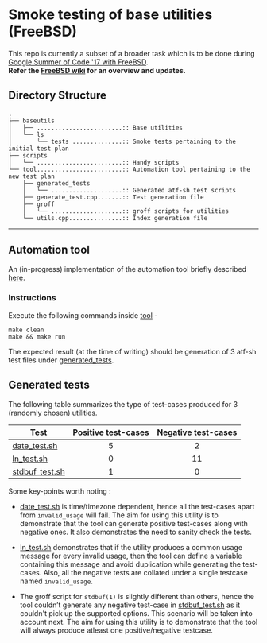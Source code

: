 # Smoke testing of base utilities (FreeBSD)

This repo is currently a subset of a broader task which is to be done during [Google Summer of Code '17 with FreeBSD](https://summerofcode.withgoogle.com/projects/#6426676740227072).  
**Refer the [FreeBSD wiki](https://wiki.freebsd.org/SummerOfCode2017/SmokeTestingOfBaseUtilities) for an overview and updates.**

## Directory Structure
```
.
├── baseutils
│   ├── ........................:: Base utilities
│   └── ls
│       └── tests ..............:: Smoke tests pertaining to the initial test plan
├── scripts
│   └── ........................:: Handy scripts
└── tool........................:: Automation tool pertaining to the new test plan
    ├── generated_tests
    │   └── ....................:: Generated atf-sh test scripts
    ├── generate_test.cpp.......:: Test generation file
    ├── groff
    │   └── ....................:: groff scripts for utilities
    └── utils.cpp...............:: Index generation file
```
- - -

## Automation tool
An (in-progress) implementation of the automation tool briefly described [here](https://lists.freebsd.org/pipermail/soc-status/2017-July/001079.html).

### Instructions
Execute the following commands inside [tool](tool) -
```
make clean
make && make run
```
The expected result (at the time of writing) should be generation of 3 atf-sh test files under [generated_tests](generated_tests).

## Generated tests
The following table summarizes the type of test-cases produced for 3 (randomly chosen) utilities.

|           **Test**            | **Positive test-cases** | **Negative test-cases** |
--------------------------------|:-----------------------:|:-----------------------:|
[date_test.sh](tool/generated_tests/date_test.sh)    | 5 | 2
[ln_test.sh](tool/generated_tests/ln_test.sh)        | 0 | 11
[stdbuf_test.sh](tool/generated_tests/stdbuf_test.sh)| 1 | 0

Some key-points worth noting :
* [date_test.sh](tool/generated_tests/date_test.sh) is time/timezone dependent, hence all the test-cases apart from `invalid_usage` will fail. The aim for using this utility is to demonstrate that the tool can generate positive test-cases along with negative ones. It also demonstrates the need to sanity check the tests.

* [ln_test.sh](tool/generated_tests/ln_test.sh) demonstrates that if the utility produces a common usage message for every invalid usage, then the tool can define a variable containing this message and avoid duplication while generating the test-cases. Also, all the negative tests are collated under a single testcase named `invalid_usage`.

* The groff script for `stdbuf(1)` is slightly different than others, hence
the tool couldn’t generate any negative test-case in [stdbuf_test.sh](tool/generated_tests/stdbuf_test.sh) as it couldn't pick up the supported options. This scenario will be taken into account next. The aim for using this utility is to demonstrate that the tool will always produce atleast one positive/negative testcase.
